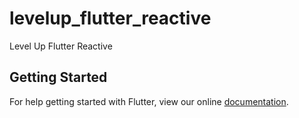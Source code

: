 # levelup_flutter_reactive

Level Up Flutter Reactive

## Getting Started

For help getting started with Flutter, view our online
[documentation](https://flutter.io/).
